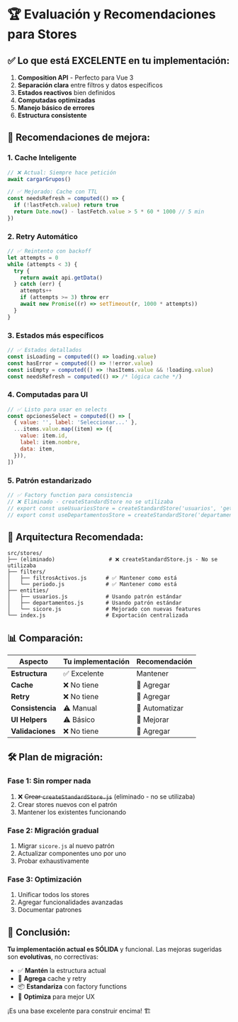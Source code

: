 # 🏆 Evaluación y Recomendaciones para Stores

## ✅ **Lo que está EXCELENTE en tu implementación:**

1. **Composition API** - Perfecto para Vue 3
2. **Separación clara** entre filtros y datos específicos
3. **Estados reactivos** bien definidos
4. **Computadas optimizadas**
5. **Manejo básico de errores**
6. **Estructura consistente**

## 🚀 **Recomendaciones de mejora:**

### 1. **Cache Inteligente**

```javascript
// ❌ Actual: Siempre hace petición
await cargarGrupos()

// ✅ Mejorado: Cache con TTL
const needsRefresh = computed(() => {
  if (!lastFetch.value) return true
  return Date.now() - lastFetch.value > 5 * 60 * 1000 // 5 min
})
```

### 2. **Retry Automático**

```javascript
// ✅ Reintento con backoff
let attempts = 0
while (attempts < 3) {
  try {
    return await api.getData()
  } catch (err) {
    attempts++
    if (attempts >= 3) throw err
    await new Promise((r) => setTimeout(r, 1000 * attempts))
  }
}
```

### 3. **Estados más específicos**

```javascript
// ✅ Estados detallados
const isLoading = computed(() => loading.value)
const hasError = computed(() => !!error.value)
const isEmpty = computed(() => !hasItems.value && !loading.value)
const needsRefresh = computed(() => /* lógica cache */)
```

### 4. **Computadas para UI**

```javascript
// ✅ Listo para usar en selects
const opcionesSelect = computed(() => [
  { value: '', label: 'Seleccionar...' },
  ...items.value.map((item) => ({
    value: item.id,
    label: item.nombre,
    data: item,
  })),
])
```

### 5. **Patrón estandarizado**

```javascript
// ✅ Factory function para consistencia
// ❌ Eliminado - createStandardStore no se utilizaba
// export const useUsuariosStore = createStandardStore('usuarios', 'getUsuarios')
// export const useDepartamentosStore = createStandardStore('departamentos', 'getDepartamentos')
```

## 🎯 **Arquitectura Recomendada:**

```
src/stores/
├── (eliminado)                 # ❌ createStandardStore.js - No se utilizaba
├── filters/
│   ├── filtrosActivos.js      # ✅ Mantener como está
│   └── periodo.js             # ✅ Mantener como está
├── entities/
│   ├── usuarios.js            # Usando patrón estándar
│   ├── departamentos.js       # Usando patrón estándar
│   └── sicore.js              # Mejorado con nuevas features
└── index.js                   # Exportación centralizada
```

## 📊 **Comparación:**

| Aspecto          | Tu implementación | Recomendación  |
| ---------------- | ----------------- | -------------- |
| **Estructura**   | ✅ Excelente      | Mantener       |
| **Cache**        | ❌ No tiene       | 🚀 Agregar     |
| **Retry**        | ❌ No tiene       | 🚀 Agregar     |
| **Consistencia** | ⚠️ Manual         | 🚀 Automatizar |
| **UI Helpers**   | ⚠️ Básico         | 🚀 Mejorar     |
| **Validaciones** | ❌ No tiene       | 🚀 Agregar     |

## 🛠️ **Plan de migración:**

### **Fase 1: Sin romper nada**

1. ❌ ~~Crear `createStandardStore.js`~~ (eliminado - no se utilizaba)
2. Crear stores nuevos con el patrón
3. Mantener los existentes funcionando

### **Fase 2: Migración gradual**

1. Migrar `sicore.js` al nuevo patrón
2. Actualizar componentes uno por uno
3. Probar exhaustivamente

### **Fase 3: Optimización**

1. Unificar todos los stores
2. Agregar funcionalidades avanzadas
3. Documentar patrones

## 🎉 **Conclusión:**

**Tu implementación actual es SÓLIDA** y funcional. Las mejoras sugeridas son **evolutivas**, no correctivas:

- ✅ **Mantén** la estructura actual
- 🚀 **Agrega** cache y retry
- 📦 **Estandariza** con factory functions
- 🎯 **Optimiza** para mejor UX

¡Es una base excelente para construir encima! 🏗️
